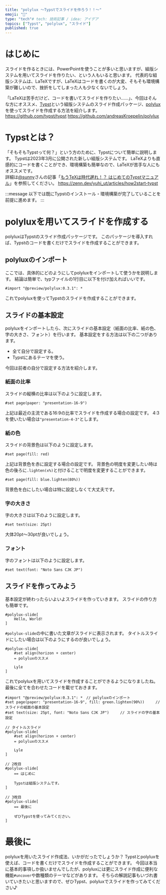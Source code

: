 ```yaml
---
title: "polylux ～Typstでスライドを作ろう！！～"
emoji: "📝"
type: "tech"# tech: 技術記事 / idea: アイデア
topics: ["Typst", "polylux", "スライド"]
published: true
---
```

# はじめに
スライドを作るときには、PowerPointを使うことが多いと思いますが、組版システムを用いてスライドを作りたい、という人もいると思います。
代表的な組版システムは、LaTeXですが、LaTeXはコードを書くのが大変、そもそも環境構築が難しいので、挫折をしてしまった人も少なくないでしょう。

「LaTeXは苦手だけど、コードを書いてスライドを作りたい……」、今回はそんな方にオススメ、[Typst](https://github.com/typst/typst)という組版システムのスライド作成パッケージ、[polylux](https://github.com/andreasKroepelin/polylux)を使ってスライドを作成する方法を紹介します。
https://github.com/typst/typst
https://github.com/andreasKroepelin/polylux

# Typstとは？
「そもそもTypstって何？」という方のために、Typstについて簡単に説明します。
Typstは2023年3月に公開された新しい組版システムです。
LaTeXよりも直感的にコードを書くことができ、環境構築も簡単なので、LaTeXが苦手な人にもオススメです。  
詳細は[@sunny](https://zenn.dev/yuhi_ut)さんの記事「[もうTeXは時代遅れ！？ はじめてのTypstマニュアル](https://zenn.dev/yuhi_ut/articles/how2start-typst)」を参照してください。
https://zenn.dev/yuhi_ut/articles/how2start-typst

:::message
以下では既にTypstのインストール・環境構築が完了していることを前提に進めます。
:::

# polyluxを用いてスライドを作成する
polyluxはTypstのスライド作成パッケージです。
このパッケージを導入すれば、Typstのコードを書くだけでスライドを作成することができます。

## polyluxのインポート
ここでは、具体的にどのようにしてpolyluxをインポートして使うかを説明します。
結論は簡単で、typファイルの1行目に以下を付け加えればいいです。 
```
#import "@preview/polylux:0.3.1": *
```
これでpolyluxを使ってTypstのスライドを作成することができます。

## スライドの基本設定
polyluxをインポートしたら、次にスライドの基本設定（紙面の比率、紙の色、字の大きさ、フォント）を行います。
基本設定をする方法は以下の二つがあります。
* 全て自分で設定する。
* Typstにあるテーマを使う。

今回は前者の自分で設定する方法を紹介します。

### 紙面の比率
スライドの縦横の比率は以下のように設定します。
```
#set page(paper: "presentation-16-9")
```
上記は最近の主流である16:9の比率でスライドを作成する場合の設定です。
4:3を使いたい場合は`"presentation-4-3"`とします。

### 紙の色
スライドの背景色は以下のように設定します。
```
#set page(fill: red)
```
上記は背景色を赤に設定する場合の設定です。
背景色の明度を変更したい時は色の後ろに`.lighten(x%)`と付けることで明度を変更することができます。
```
#set page(fill: blue.lighten(80%))
```
背景色を白にしたい場合は特に設定しなくて大丈夫です。

### 字の大きさ
字の大きさは以下のように設定します。
```
#set text(size: 25pt)
```
大体20pt～30ptが良いでしょう。

### フォント
字のフォントは以下のように設定します。
```
#set text(font: "Noto Sans CJK JP")
```

## スライドを作ってみよう
基本設定が終わったらいよいよスライドを作っていきます。
スライドの作り方も簡単です。
```
#polylux-slide[
    Hello, World!
]
```
<!-- ![](/images/hello_world.png) -->

`#polylux-slide`の中に書いた文章がスライドに表示されます。
タイトルスライドにしたい場合は以下のようにするのが良いでしょう。
```
#polylux-slide[
    #set align(horizon + center)
    = polyluxのススメ

    Lyle
]
```
これでpolyluxを用いてスライドを作成することができるようになりましたね。
最後に全てを合わせたコードを載せておきます。
```
#import "@preview/polylux:0.3.1": *　// polyluxのインポート
#set page(paper: "presentation-16-9", fill: green.lighten(90%))     // スライドの紙面の基本設定
#set text(size: 25pt, font: "Noto Sans CJK JP")     // スライドの字の基本設定

// タイトルスライド
#polylux-slide[
    #set align(horizon + center)
    = polyluxのススメ

    Lyle
]

// 2枚目
#polylux-slide[
    == はじめに

    Typstは組版システムです。
]

// 3枚目
#polylux-slide[
    == 最後に

    ぜひTypstを使ってみてください。
]
```

# 最後に
polyluxを用いたスライド作成法、いかがだったでしょうか？
Typstとpolyluxを使えば、コードを書くだけでスライドを作成することができます。
今回は本当に基本的事項しか扱いませんでしたが、polyluxには更にスライド作成に便利な機能`#uncover`や数種類のテーマなどがあります。
そちらの解説記事もいづれ書いていきたいと思いますので、ぜひTypst、polyluxでスライドを作ってみてください♪